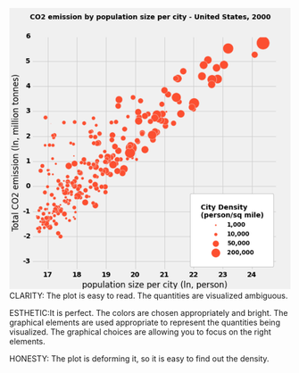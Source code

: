 ![Alt text](ry692.png)
CLARITY: The plot is easy to read. The quantities are visualized ambiguous.

ESTHETIC:It is perfect. The colors are chosen appropriately and bright. The graphical elements are used appropriate to represent the quantities being visualized. The graphical choices are allowing you to focus on the right elements.

HONESTY: The plot is deforming it, so it is easy to find out the density. 
